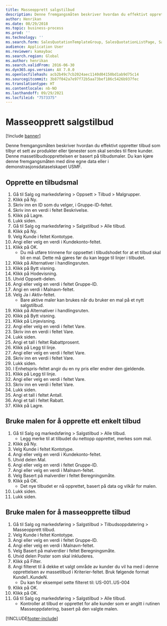 ```yaml
---
title: Masseopprett salgstilbud
description: Denne fremgangsmåten beskriver hvordan du effektivt oppretter tilbud som tilbyr et sett av produkter eller tjenester som skal sendes til flere kunder.
author: Henrikan
ms.date: 08/29/2018
ms.topic: business-process
ms.prod: ''
ms.technology: ''
ms.search.form: SalesQuotationTemplateGroup, SalesQuotationListPage, SalesCreateQuotation, SalesQuotationTable, SysQueryForm, SalesQuickQuote
audience: Application User
ms.reviewer: kamaybac
ms.search.region: Global
ms.author: henrikan
ms.search.validFrom: 2016-06-30
ms.dyn365.ops.version: AX 7.0.0
ms.openlocfilehash: acb2b49c7cb2024aec1140d04150bd1ab9d75c14
ms.sourcegitcommit: 3b87f042a7e97f72b5aa73bef186c5426b937fec
ms.translationtype: HT
ms.contentlocale: nb-NO
ms.lasthandoff: 09/29/2021
ms.locfileid: "7573375"
---
```

# <a name="mass-create-sales-quotations"></a>Masseopprett salgstilbud

[!include [banner](../../includes/banner.md)]

Denne fremgangsmåten beskriver hvordan du effektivt oppretter tilbud som tilbyr et sett av produkter eller tjenester som skal sendes til flere kunder. Denne massetilbudsopprettelsen er basert på tilbudsmaler. Du kan kjøre denne fremgangsmåten med dine egne data eller i demonstrasjonsdataselskapet USMF.


## <a name="create-a-quotation-template"></a>Opprette en tilbudsmal
1. Gå til Salg og markedsføring > Oppsett > Tilbud > Malgrupper.
2. Klikk på Ny.
3. Skriv inn en ID som du velger, i Gruppe-ID-feltet.
4. Skriv inn en verdi i feltet Beskrivelse.
5. Klikk på Lagre.
6. Lukk siden.
7. Gå til Salg og markedsføring > Salgstilbud > Alle tilbud.
8. Klikk på Ny.
9. Velg Kunde i feltet Kontotype.
10. Angi eller velg en verdi i Kundekonto-feltet.
11. Klikk på OK.
    * Du må utføre trinnene for oppsettet i tilbudshodet for at et tilbud skal bli en mal. Dette må gjøres før du kan legge til linjer i tilbudet.   
12. Klikk på Alternativer i handlingsruten.
13. Klikk på Bytt visning.
14. Klikk på Hodevisning.
15. Utvid Oppsett-delen.
16. Angi eller velg en verdi i feltet Gruppe-ID.
17. Angi en verdi i Malnavn-feltet.
18. Velg Ja i Aktiv-feltet.
    * Bare aktive maler kan brukes når du bruker en mal på et nytt salgstilbud.  
19. Klikk på Alternativer i handlingsruten.
20. Klikk på Bytt visning.
21. Klikk på Linjevisning.
22. Angi eller velg en verdi i feltet Vare.
23. Skriv inn en verdi i feltet Vare.
24. Lukk siden.
25. Angi et tall i feltet Rabattprosent.
26. Klikk på Legg til linje.
27. Angi eller velg en verdi i feltet Vare.
28. Skriv inn en verdi i feltet Vare.
29. Lukk siden.
30. I Enhetspris-feltet angir du en ny pris eller endrer den gjeldende.
31. Klikk på Legg til linje.
32. Angi eller velg en verdi i feltet Vare.
33. Skriv inn en verdi i feltet Vare.
34. Lukk siden.
35. Angi et tall i feltet Antall.
36. Angi et tall i feltet Rabatt.
37. Klikk på Lagre.

## <a name="apply-the-template-to-create-a-single-quotation"></a>Bruke malen for å opprette ett enkelt tilbud
1. Gå til Salg og markedsføring > Salgstilbud > Alle tilbud.
    * Legg merke til at tilbudet du nettopp opprettet, merkes som mal.  
2. Klikk på Ny.
3. Velg Kunde i feltet Kontotype.
4. Angi eller velg en verdi i Kundekonto-feltet.
5. Utvid delen Mal.
6. Angi eller velg en verdi i feltet Gruppe-ID.
7. Angi eller velg en verdi i Malnavn-feltet.
8. Velg Basert på malverdier i feltet Beregningsmåte.
9. Klikk på OK.
    * Det nye tilbudet er nå opprettet, basert på data og vilkår for malen.  
10. Lukk siden.
11. Lukk siden.

## <a name="apply-the-template-to-mass-create-quotations"></a>Bruke malen for å masseopprette tilbud
1. Gå til Salg og markedsføring > Salgstilbud > Tilbudsoppdatering > Masseopprett tilbud.
2. Velg Kunde i feltet Kontotype.
3. Angi eller velg en verdi i feltet Gruppe-ID.
4. Angi eller velg en verdi i Malnavn-feltet.
5. Velg Basert på malverdier i feltet Beregningsmåte.
6. Utvid delen Poster som skal inkluderes.
7. Klikk på Filter.
8. Angi filteret til å dekke et valgt område av kunder du vil ha med i denne opprettelsen av massetilbud i Kriterier-feltet. Bruk følgende format Kunde1..KundeN.
    * Du kan for eksempel sette filteret til: US-001..US-004  
9. Klikk på OK.
10. Klikk på OK.
11. Gå til Salg og markedsføring > Salgstilbud > Alle tilbud.
    * Kontroller at tilbud er opprettet for alle kunder som er angitt i rutinen Masseoppdatering, basert på den valgte malen.  



[!INCLUDE[footer-include](../../../includes/footer-banner.md)]